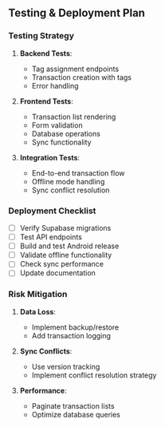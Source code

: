 ## Testing & Deployment Plan

### Testing Strategy
1. **Backend Tests**:
   - Tag assignment endpoints
   - Transaction creation with tags
   - Error handling

2. **Frontend Tests**:
   - Transaction list rendering
   - Form validation
   - Database operations
   - Sync functionality

3. **Integration Tests**:
   - End-to-end transaction flow
   - Offline mode handling
   - Sync conflict resolution

### Deployment Checklist
- [ ] Verify Supabase migrations
- [ ] Test API endpoints
- [ ] Build and test Android release
- [ ] Validate offline functionality
- [ ] Check sync performance
- [ ] Update documentation

### Risk Mitigation
1. **Data Loss**:
   - Implement backup/restore
   - Add transaction logging

2. **Sync Conflicts**:
   - Use version tracking
   - Implement conflict resolution strategy

3. **Performance**:
   - Paginate transaction lists
   - Optimize database queries